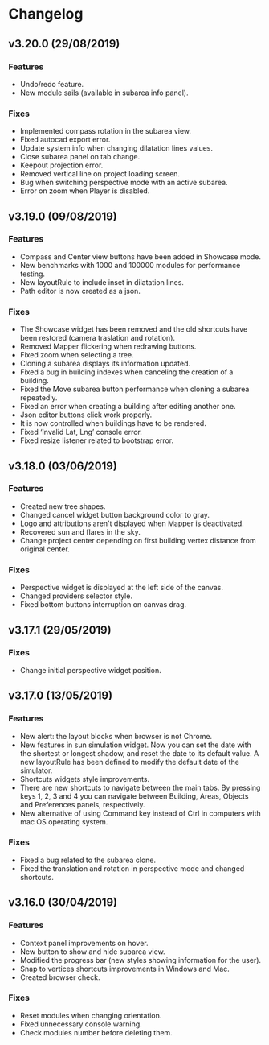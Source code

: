 <div class="page-break"></div>

# Changelog

## v3.20.0 (29/08/2019)
### Features
- Undo/redo feature.
- New module sails (available in subarea info panel).

### Fixes
- Implemented compass rotation in the subarea view.
- Fixed autocad export error.
- Update system info when changing dilatation lines values.
- Close subarea panel on tab change.
- Keepout projection error.
- Removed vertical line on project loading screen.
- Bug when switching perspective mode with an active subarea.
- Error on zoom when Player is disabled.


## v3.19.0 (09/08/2019)
### Features
- Compass and Center view buttons have been added in Showcase mode.
- New benchmarks with 1000 and 100000 modules for performance testing.
- New layoutRule to include inset in dilatation lines.
- Path editor is now created as a json.

### Fixes
- The Showcase widget has been removed and the old shortcuts have been restored (camera traslation and rotation).
- Removed Mapper flickering when redrawing buttons.
- Fixed zoom when selecting a tree.
- Cloning a subarea displays its information updated.
- Fixed a bug in building indexes when canceling the creation of a building.
- Fixed the Move subarea button performance when cloning a subarea repeatedly.
- Fixed an error when creating a building after editing another one.
- Json editor buttons click work properly.
- It is now controlled when buildings have to be rendered.
- Fixed ‘Invalid Lat, Lng’ console error.
- Fixed resize listener related to bootstrap error.


## v3.18.0 (03/06/2019)
### Features
- Created new tree shapes.
- Changed cancel widget button background color to gray.
- Logo and attributions aren't displayed when Mapper is deactivated.
- Recovered sun and flares in the sky.
- Change project center depending on first building vertex distance from original center.

### Fixes
- Perspective widget is displayed at the left side of the canvas.
- Changed providers selector style.
- Fixed bottom buttons interruption on canvas drag.


## v3.17.1 (29/05/2019)
### Fixes
- Change initial perspective widget position.


## v3.17.0 (13/05/2019)
### Features
- New alert: the layout blocks when browser is not Chrome.
- New features in sun simulation widget. Now you can set the date with the shortest or longest shadow, and reset the date to its default value. A new layoutRule has been defined to modify the default date of the simulator.
- Shortcuts widgets style improvements.
- There are new shortcuts to navigate between the main tabs. By pressing keys 1, 2, 3 and 4 you can navigate between Building, Areas, Objects and Preferences panels, respectively.
- New alternative of using Command key instead of Ctrl in computers with mac OS operating system.

### Fixes
- Fixed a bug related to the subarea clone.
- Fixed the translation and rotation in perspective mode and changed shortcuts.


## v3.16.0 (30/04/2019)
### Features
- Context panel improvements on hover.
- New button to show and hide subarea view.
- Modified the progress bar (new styles showing information for the user).
- Snap to vertices shortcuts improvements in Windows and Mac.
- Created browser check.

### Fixes
- Reset modules when changing orientation.
- Fixed unnecessary console warning.
- Check modules number before deleting them.
